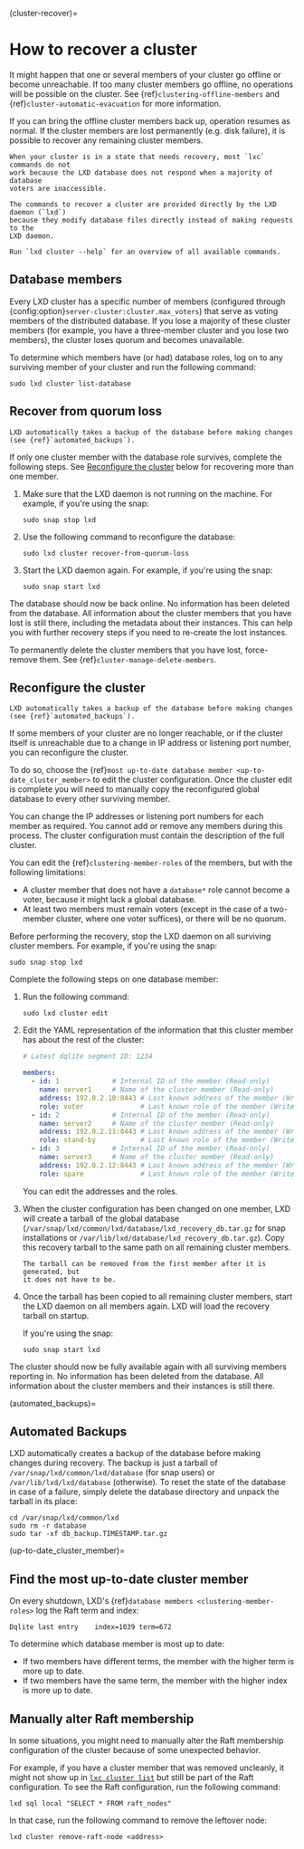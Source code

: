 (cluster-recover)=
# How to recover a cluster

It might happen that one or several members of your cluster go offline or become unreachable.
If too many cluster members go offline, no operations will be possible on the cluster.
See {ref}`clustering-offline-members` and {ref}`cluster-automatic-evacuation` for more information.

If you can bring the offline cluster members back up, operation resumes as normal.
If the cluster members are lost permanently (e.g. disk failure), it is possible
to recover any remaining cluster members.

```{note}
When your cluster is in a state that needs recovery, most `lxc` commands do not
work because the LXD database does not respond when a majority of database
voters are inaccessible.

The commands to recover a cluster are provided directly by the LXD daemon (`lxd`)
because they modify database files directly instead of making requests to the
LXD daemon.

Run `lxd cluster --help` for an overview of all available commands.
```

## Database members

Every LXD cluster has a specific number of members (configured through {config:option}`server-cluster:cluster.max_voters`) that serve as voting members of the distributed database.
If you lose a majority of these cluster members (for example, you have a three-member cluster and you lose two members), the cluster loses quorum and becomes unavailable.

To determine which members have (or had) database roles, log on to any surviving member of your cluster and run the following command:

    sudo lxd cluster list-database

## Recover from quorum loss

```{note}
LXD automatically takes a backup of the database before making changes (see {ref}`automated_backups`).
```

If only one cluster member with the database role survives, complete the following
steps. See [Reconfigure the cluster](#reconfigure-the-cluster) below for recovering
more than one member.

1. Make sure that the LXD daemon is not running on the machine.
   For example, if you're using the snap:

       sudo snap stop lxd

1. Use the following command to reconfigure the database:

       sudo lxd cluster recover-from-quorum-loss

1. Start the LXD daemon again. For example, if you're using the snap:

       sudo snap start lxd

The database should now be back online.
No information has been deleted from the database.
All information about the cluster members that you have lost is still there, including the metadata about their instances.
This can help you with further recovery steps if you need to re-create the lost instances.

To permanently delete the cluster members that you have lost, force-remove them.
See {ref}`cluster-manage-delete-members`.

## Reconfigure the cluster

```{note}
LXD automatically takes a backup of the database before making changes (see {ref}`automated_backups`).
```

If some members of your cluster are no longer reachable, or if the cluster itself is unreachable due to a change in IP address or listening port number, you can reconfigure the cluster.

To do so, choose the {ref}`most up-to-date database member <up-to-date_cluster_member>` to edit the cluster configuration.
Once the cluster edit is complete you will need to manually copy the reconfigured global database to every other surviving member.

You can change the IP addresses or listening port numbers for each member as required.
You cannot add or remove any members during this process.
The cluster configuration must contain the description of the full cluster.

You can edit the {ref}`clustering-member-roles` of the members, but with the following limitations:

- A cluster member that does not have a `database*` role cannot become a voter, because it might lack a global database.
- At least two members must remain voters (except in the case of a two-member cluster, where one voter suffices), or there will be no quorum.

Before performing the recovery, stop the LXD daemon on all surviving cluster members.
   For example, if you're using the snap:

    sudo snap stop lxd

Complete the following steps on one database member:

1. Run the following command:

       sudo lxd cluster edit

1. Edit the YAML representation of the information that this cluster member has about the rest of the cluster:

   ```yaml
   # Latest dqlite segment ID: 1234

   members:
     - id: 1             # Internal ID of the member (Read-only)
       name: server1     # Name of the cluster member (Read-only)
       address: 192.0.2.10:8443 # Last known address of the member (Writeable)
       role: voter              # Last known role of the member (Writeable)
     - id: 2             # Internal ID of the member (Read-only)
       name: server2     # Name of the cluster member (Read-only)
       address: 192.0.2.11:8443 # Last known address of the member (Writeable)
       role: stand-by           # Last known role of the member (Writeable)
     - id: 3             # Internal ID of the member (Read-only)
       name: server3     # Name of the cluster member (Read-only)
       address: 192.0.2.12:8443 # Last known address of the member (Writeable)
       role: spare              # Last known role of the member (Writeable)
   ```

   You can edit the addresses and the roles.

1. When the cluster configuration has been changed on one member, LXD will create
   a tarball of the global database (`/var/snap/lxd/common/lxd/database/lxd_recovery_db.tar.gz`
   for snap installations or `/var/lib/lxd/database/lxd_recovery_db.tar.gz`).
   Copy this recovery tarball to the same path on all remaining cluster members.

   ```{note}
   The tarball can be removed from the first member after it is generated, but
   it does not have to be.
   ```

1. Once the tarball has been copied to all remaining cluster members, start the
   LXD daemon on all members again. LXD will load the recovery tarball on startup.

   If you're using the snap:

       sudo snap start lxd

The cluster should now be fully available again with all surviving members reporting in.
No information has been deleted from the database.
All information about the cluster members and their instances is still there.

(automated_backups)=
## Automated Backups
LXD automatically creates a backup of the database before making changes during
recovery. The backup is just a tarball of `/var/snap/lxd/common/lxd/database`
(for snap users) or `/var/lib/lxd/lxd/database` (otherwise). To reset the state
of the database in case of a failure, simply delete the database directory and
unpack the tarball in its place:

    cd /var/snap/lxd/common/lxd
    sudo rm -r database
    sudo tar -xf db_backup.TIMESTAMP.tar.gz

(up-to-date_cluster_member)=
## Find the most up-to-date cluster member
On every shutdown, LXD's {ref}`database members <clustering-member-roles>` log
the Raft term and index:

    Dqlite last entry    index=1039 term=672

To determine which database member is most up to date:

- If two members have different terms, the member with the higher term is more up to date.
- If two members have the same term, the member with the higher index is more up to date.

## Manually alter Raft membership

In some situations, you might need to manually alter the Raft membership configuration of the cluster because of some unexpected behavior.

For example, if you have a cluster member that was removed uncleanly, it might not show up in [`lxc cluster list`](lxc_cluster_list.md) but still be part of the Raft configuration.
To see the Raft configuration, run the following command:

    lxd sql local "SELECT * FROM raft_nodes"

In that case, run the following command to remove the leftover node:

    lxd cluster remove-raft-node <address>
